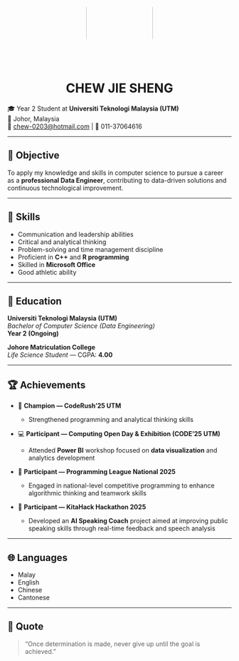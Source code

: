 <p align="center">
  <img src="https://github.com/CHEW0203/jiesheng.github.io/blob/main/photo_2025-10-07_22-12-55.jpg" width="150" height="180" style="clip-path: circle(50% at 50% 50%); object-fit: cover;" />
</p>
<h1 align="center">CHEW JIE SHENG</h1>

🎓 Year 2 Student at <strong>Universiti Teknologi Malaysia (UTM)</strong><br>
📍 Johor, Malaysia  
📧 chew-0203@hotmail.com | 📱 011-37064616  

---

## 🎯 Objective
To apply my knowledge and skills in computer science to pursue a career as a **professional Data Engineer**, contributing to data-driven solutions and continuous technological improvement.

---

## 🧠 Skills
- Communication and leadership abilities  
- Critical and analytical thinking  
- Problem-solving and time management discipline  
- Proficient in **C++** and **R programming**  
- Skilled in **Microsoft Office**  
- Good athletic ability  

---

## 🏫 Education
**Universiti Teknologi Malaysia (UTM)**  
_Bachelor of Computer Science (Data Engineering)_  
**Year 2 (Ongoing)**  

**Johore Matriculation College**  
_Life Science Student_ — CGPA: **4.00**

---

## 🏆 Achievements
- 🥇 **Champion — CodeRush’25 UTM**  
  - Strengthened programming and analytical thinking skills  

- 💻 **Participant — Computing Open Day & Exhibition (CODE’25 UTM)**  
  - Attended **Power BI** workshop focused on **data visualization** and analytics development  

- 🧠 **Participant — Programming League National 2025**
  - Engaged in national-level competitive programming to enhance algorithmic thinking and teamwork skills
  
- 🤖 **Participant — KitaHack Hackathon 2025**  
  - Developed an **AI Speaking Coach** project aimed at improving public speaking skills through real-time feedback and speech analysis  

---

## 🌐 Languages
- Malay  
- English  
- Chinese  
- Cantonese  

---

## 💬 Quote
> “Once determination is made, never give up until the goal is achieved.”

